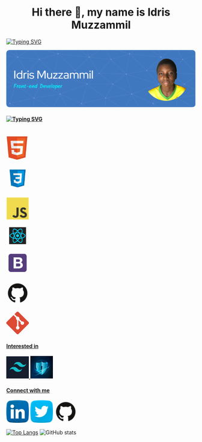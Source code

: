 <h1 align="center"> Hi there 👋, my name is Idris Muzzammil</h1>

[![Typing SVG](https://readme-typing-svg.herokuapp.com?font=Segoe+UI&pause=1000&color=C9D1D9&center=true&vCenter=true&width=1000&lines=Front-end+developer;Tech+Enthusiast;Fourteen)](https://git.io/typing-svg)

![](/images/github-header-image.png)

 #### [![Typing SVG](https://readme-typing-svg.herokuapp.com?font=Segoe+UI&pause=100&color=C9D1D9&width=500&lines=My+core+Languages%3A;Frameworks+I+use%3A;Tools+I+use%3A)](https://git.io/typing-svg)
<code>
<a href="https://html.com/"><img src="images/html.jpg" width="60" title="HTML" /></a>
</code>

<code>
<a href="https://css-tricks.com/"><img src="images/css.jpg" width="60" title="CSS" /></a>
</code>

<code>
<a href="https://www.javascript.com/"><img src="images/javascript.png" width="60" title="JavaScript" /></a>
</code>

<code>
<a href="https://reactjs.org/"><img src="images/react.png" width="60" title="React" /></a>
</code>

<code>
<a href="https://getbootstrap.com/"><img src="images/B.png" width="60" title="Bootstrap" /></a>
</code>

<code>
<a href="https://github.com"><img src="images/github.jpg" width="60" title="GitHub" /></a>
</code>

<code>
<a href="https://git-scm.com/"><img src="images/git.jpg" width="60" title="Git" />
</code>


#### Interested in
<a href="https://tailwindcss.com/"><img src="images/tailwind.png" width="60" title="Tailwind CSS" />
<a href="https://www.cisa.gov/cybersecurity"><img src="images/cyber.jfif" width="60" title="Cyber Security" />

#### Connect with me 
<a href="https://www.linkedin.com/in/muzzammil-idris/"><img src="images/linkedin.png" width="60" /></a>
<a href="https://twitter.com/just_Muzz"><img src="images/twitter.png" width="60" /></a>
<a href="https://github.com/just-Muzz"><img src="images/github.jpg" width="60" /></a>

[![Top Langs](https://github-readme-stats.vercel.app/api/top-langs/?username=just-Muzz&layout=compact&theme=radical)](https://github.com/anuraghazra/github-readme-stats)
![GitHub stats](https://github-readme-stats.vercel.app/api?username=just-Muzz&show_icons=true&theme=radical)  
